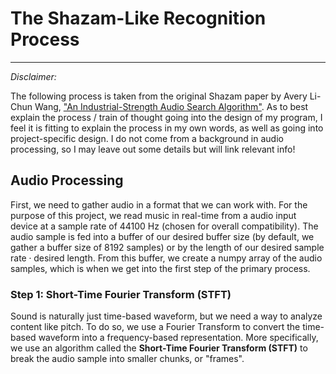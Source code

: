 # The Shazam-Like Recognition Process

---
*Disclaimer:*

The following process is taken from the original Shazam paper by Avery Li-Chun Wang, ["An Industrial-Strength Audio 
Search Algorithm"](https://www.ee.columbia.edu/~dpwe/papers/Wang03-shazam.pdf). As to best explain the process / train
of thought going into the design of my program, I feel it is fitting to explain the process in my own words, as well as
going into project-specific design. I do not come from a background in audio processing, so I may leave out some 
details but will link relevant info! 

## Audio Processing
First, we need to gather audio in a format that we can work with. For the purpose of this project, we read music in
real-time from a audio input device at a sample rate of 44100 Hz (chosen for overall compatibility). The audio sample is
fed into a buffer of our desired buffer size (by default, we gather a buffer size of 8192 samples) or by the length of
our desired $\text{sample rate} \cdot \text{desired length}$. From this buffer, we create a numpy array of the audio 
samples, which is when we get into the first step of the primary process.

### Step 1: Short-Time Fourier Transform (STFT)
Sound is naturally just time-based waveform, but we need a way to analyze content like pitch. To do so, we use a Fourier
Transform to convert the time-based waveform into a frequency-based representation. More specifically, we use an 
algorithm called the **Short-Time Fourier Transform (STFT)** to break the audio sample into smaller chunks, or "frames".